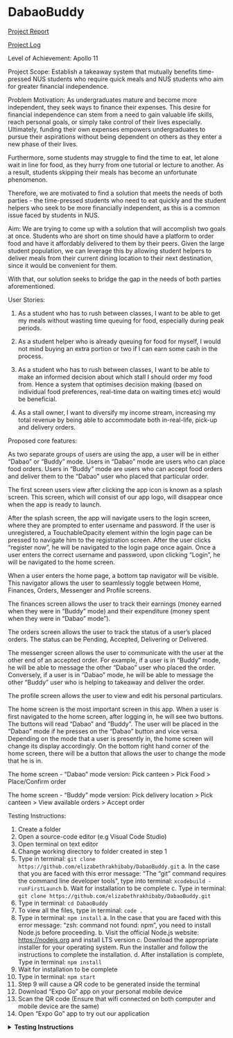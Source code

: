 # DabaoBuddy

[Project Report](https://docs.google.com/document/d/1WjLjibuKGXjxCush8KQdU4hFuITYwkyn4F8nJAH5U2g/edit)

[Project Log](https://docs.google.com/spreadsheets/d/1v6nRypsq30viSB18fagijehkkoAgrSnH8kn1lzVSbrM/edit#gid=0)

Level of Achievement: Apollo 11

Project Scope:
Establish a  takeaway system that mutually benefits time-pressed NUS students who require quick meals and NUS students who aim for greater financial independence.

Problem Motivation:
As undergraduates mature and become more independent, they seek ways to finance their expenses. This desire for financial independence can stem from a need to gain valuable life skills, reach personal goals, or simply take control of their lives especially. Ultimately, funding their own expenses empowers undergraduates to pursue their aspirations without being dependent on others as they enter a new phase of their lives.

Furthermore, some students may struggle to find the time to eat, let alone wait in line for food, as they hurry from one tutorial or lecture to another. As a result, students skipping their meals has become an unfortunate phenomenon.

Therefore, we are motivated to find a solution that meets the needs of both parties - the time-pressed students who need to eat quickly and the student helpers who seek to be more financially independent, as this is a common issue faced by students in NUS.

Aim:
We are trying to come up with a solution that will accomplish two goals at once. Students who are short on time should have a platform to order food and have it affordably delivered to them by their peers. Given the large student population, we can leverage this by allowing student helpers to deliver meals from their current dining location to their next destination, since it would be convenient for them.

With that, our solution seeks to bridge the gap in the needs of both parties aforementioned.

User Stories:
1. As a student who has to rush between classes, I want to be able to get my meals without wasting time queuing for food, especially during peak periods.

2. As a student helper who is already queuing for food for myself, I would not mind buying an extra portion or two if I can earn some cash in the process.

3. As a student who has to rush between classes, I want to be able to make an informed decision about which stall I should order my food from. Hence a system that optimises decision making (based on individual food preferences, real-time data on waiting times etc) would be beneficial.

4. As a stall owner, I want to diversify my income stream, increasing my total revenue by being able to accommodate both in-real-life, pick-up and delivery orders. 


Proposed core features:

As two separate groups of users are using the app, a user will be in either “Dabao” or “Buddy” mode. Users in “Dabao” mode are users who can place food orders. Users in “Buddy” mode are users who can accept food orders and deliver them to the “Dabao” user who placed that particular order.

The first screen users view after clicking the app icon is known as a splash screen. This screen, which will consist of our app logo, will disappear once when the app is ready to launch. 

After the splash screen, the app will navigate users to the login screen, where they are prompted to enter username and password. If the user is unregistered, a TouchableOpacity element within the login page can be pressed to navigate him to the registration screen. After the user clicks “register now”, he will be navigated to the login page once again. Once a user enters the correct username and password, upon clicking “Login”, he will be navigated to the home screen.

When a user enters the home page, a bottom tap navigator will be visible. This navigator allows the user to seamlessly toggle between Home, Finances, Orders, Messenger and Profile screens.

The finances screen allows the user to track their earnings (money earned when they were in “Buddy” mode) and their expenditure (money spent when they were in “Dabao” mode”).

The orders screen allows the user to track the status of a user’s placed orders. The status can be Pending, Accepted, Delivering or Delivered.

The messenger screen allows the user to communicate with the user at the other end of an accepted order. For example, if a user is in “Buddy” mode, he will be able to message the other “Dabao” user who placed the order. Conversely, if a user is in “Dabao” mode, he will be able to message the other “Buddy” user who is helping to takeaway and deliver the order.

The profile screen allows the user to view and edit his personal particulars.

The home screen is the most important screen in this app. When a user is first navigated to the home screen, after logging in, he will see two buttons. The buttons will read “Dabao” and “Buddy”. The user will be placed in the “Dabao” mode if he presses on the “Dabao” button and vice versa. Depending on the mode that a user is presently in, the home screen will change its display accordingly. On the bottom right hand corner of the home screen, there will be a button that allows the user to change the mode that he is in. 

The home screen - “Dabao” mode version: Pick canteen > Pick Food > Place/Confirm order

The home screen - “Buddy” mode version: Pick delivery location > Pick canteen > View available orders > Accept order



Testing Instructions:
1. Create a folder 
2. Open a source-code editor (e.g Visual Code Studio)
3. Open terminal on text editor
4. Change working directory to folder created in step 1
5. Type in terminal: `git clone https://github.com/elizabethrakhibaby/DabaoBuddy.git`
   a. In the case that you are faced with this error message: “The “git” command requires the command line developer tools”, type         into terminal: `xcodebuild - runFirstLaunch`
   b. Wait for installation to be complete
   c. Type in terminal: `git clone https://github.com/elizabethrakhibaby/DabaoBuddy.git`
6. Type in terminal: `cd DabaoBuddy`
7. To view all the files, type in terminal: `code .`
8. Type in terminal: `npm install`
   a. In the case that you are faced with this error message: “zsh: command not found: npm”, you need to install Node.js before           proceeding.
   b. Visit the official Node.js website: https://nodejs.org  and install LTS version
   c. Download the appropriate installer for your operating system. Run the installer and follow the instructions to complete the         installation.
   d. After installation is complete, Type in terminal: `npm install`
8. Wait for installation to be complete
9. Type in terminal: `npm start`
10. Step 9 will cause a QR code to be generated inside the terminal
11. Download “Expo Go” app on your personal mobile device
12. Scan the QR code (Ensure that wifi connected on both computer and mobile device are the same)
13. Open “Expo Go” app to try out our application

<details>
  <summary><strong>Testing Instructions </strong></summary>
   1. Create a folder 
2. Open a source-code editor (e.g Visual Code Studio)
3. Open terminal on text editor
4. Change working directory to folder created in step 1
5. Type in terminal: `git clone https://github.com/elizabethrakhibaby/DabaoBuddy.git`
   a. In the case that you are faced with this error message: “The “git” command requires the command line developer tools”, type         into terminal: `xcodebuild - runFirstLaunch`
   b. Wait for installation to be complete
   c. Type in terminal: `git clone https://github.com/elizabethrakhibaby/DabaoBuddy.git`
6. Type in terminal: `cd DabaoBuddy`
7. To view all the files, type in terminal: `code .`
8. Type in terminal: `npm install`
   a. In the case that you are faced with this error message: “zsh: command not found: npm”, you need to install Node.js before           proceeding.
   b. Visit the official Node.js website: https://nodejs.org  and install LTS version
   c. Download the appropriate installer for your operating system. Run the installer and follow the instructions to complete the         installation.
   d. After installation is complete, Type in terminal: `npm install`
8. Wait for installation to be complete
9. Type in terminal: `npm start`
10. Step 9 will cause a QR code to be generated inside the terminal
11. Download “Expo Go” app on your personal mobile device
12. Scan the QR code (Ensure that wifi connected on both computer and mobile device are the same)
13. Open “Expo Go” app to try out our application

</details>
